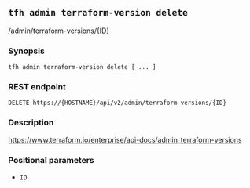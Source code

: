 ## `tfh admin terraform-version delete`

/admin/terraform-versions/{ID}

### Synopsis

    tfh admin terraform-version delete [ ... ]

### REST endpoint

    DELETE https://{HOSTNAME}/api/v2/admin/terraform-versions/{ID}

### Description

https://www.terraform.io/enterprise/api-docs/admin_terraform-versions

### Positional parameters

* `ID`

